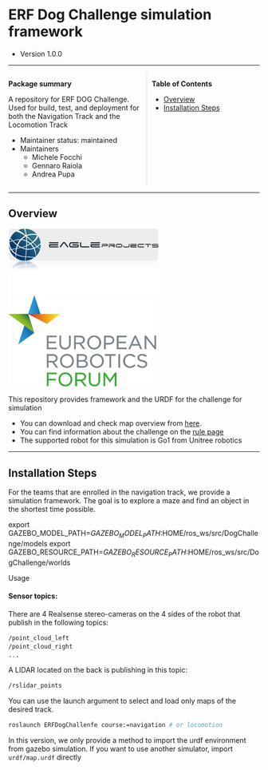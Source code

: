 # ERF Dog Challenge simulation framework

- Version 1.0.0

---

<div style="display:flex;">
<div style="flex:50%; padding-right:10px; border-right: 1px solid #dcdde1">

**Package summary**

A repository for ERF DOG Challenge. Used for build, test, and deployment for both the Navigation Track and the Locomotion Track 

- Maintainer status: maintained
- Maintainers
  - Michele Focchi
  - Gennaro Raiola
  - Andrea Pupa


</div>
<div style="flex:40%; padding-left:10px;">

**Table of Contents**
- [Overview](#overview)
- [Installation Steps](#installation-steps)

</div>
</div>

---

## Overview

<img src="images/eagleprojects.png" width=""/><img src="images/erf_logo.png" width="300"/>



This repository provides framework and the URDF for the challenge for simulation 

- You can download and check map overview from <a href="doc/map.pdf" download>here</a>.
- You can find information about the challenge on the <a href="docs/rule.md">rule page </a>
- The supported robot for this simulation is Go1 from Unitree robotics







---

## Installation Steps

For the teams that are enrolled in the navigation track, we provide a simulation framework. The goal is to explore a maze and find an object in the shortest time possible. 



export GAZEBO_MODEL_PATH=$GAZEBO_MODEL_PATH:$HOME/ros_ws/src/DogChallenge/models
export GAZEBO_RESOURCE_PATH=$GAZEBO_RESOURCE_PATH:$HOME/ros_ws/src/DogChallenge/worlds 











Usage







#### Sensor topics:

There are 4 Realsense stereo-cameras on the 4 sides of the robot that publish in the following topics:

```bash
/point_cloud_left
/point_cloud_right
...
```

A LIDAR located on the back is publishing in this topic:

```bash
/rslidar_points
```




You can use the launch argument to select and load only maps of the desired track.
```bash
roslaunch ERFDogChallenfe course:=navigation # or locomotion 
```


In this version, we only provide a method to import the urdf environment from gazebo simulation. If you want to use another simulator, import `urdf/map.urdf` directly
